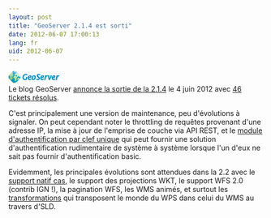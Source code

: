 ```yaml
---
layout: post
title: "GeoServer 2.1.4 est sorti"
date: 2012-06-07 17:00:13
lang: fr
uid: 2012-06-07
---
```


<a href="http://geoserver.org/"><img style="float: none;" src="/public/logos/GeoServer_100.png" alt="GeoServer logo"/></a>
<br />
Le blog GeoServer <a href="http://blog.geoserver.org/2012/06/04/geoserver-2-1-4-released/">annonce la sortie de la 2.1.4</a> le 4 juin 2012 avec <a href="http://web.archive.org/web/*/http://jira.codehaus.org/secure/ReleaseNote.jspa?projectId=10311&amp;version=18238">46 tickets résolus</a>. 

<!--more-->

C'est principalement une version de maintenance, peu d'évolutions à signaler. On peut cependant noter le throttling de requêtes provenant d'une adresse IP, la mise à jour de l'emprise de couche
via API REST, et le <a href="http://docs.geoserver.org/stable/en/user/community/authkey/index.html">module d'authentification par clef unique</a> qui peut fournir une solution d'authentification rudimentaire de système à système lorsque l'un d'eux ne sait pas fournir d'authentification basic.

Evidemment, les principales évolutions sont attendues dans la 2.2 avec le <a href="http://web.archive.org/web/*/http://jira.codehaus.org/browse/GEOS-5064">support natif cas</a>, le support des projections WKT, le support WFS 2.0 (contrib IGN !), la pagination WFS, les WMS animés, et surtout les <a href="http://web.archive.org/web/*/http://docs.codehaus.org/display/GEOTOOLS/Rendering+transformations">transformations</a> qui transposent le monde du WPS dans celui du WMS au travers d'SLD.
